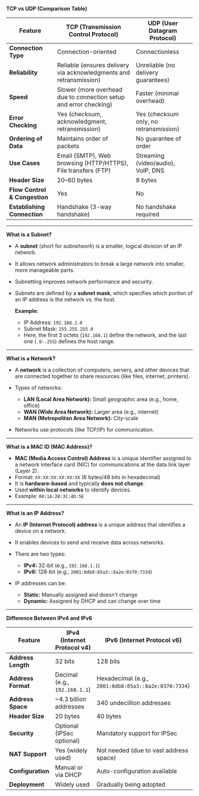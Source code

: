  **TCP vs UDP (Comparison Table)**

| Feature                       | TCP (Transmission Control Protocol)                                | UDP (User Datagram Protocol)           |
| ----------------------------- | ------------------------------------------------------------------ | -------------------------------------- |
| **Connection Type**           | Connection-oriented                                                | Connectionless                         |
| **Reliability**               | Reliable (ensures delivery via acknowledgments and retransmission) | Unreliable (no delivery guarantees)    |
| **Speed**                     | Slower (more overhead due to connection setup and error checking)  | Faster (minimal overhead)              |
| **Error Checking**            | Yes (checksum, acknowledgment, retransmission)                     | Yes (checksum only, no retransmission) |
| **Ordering of Data**          | Maintains order of packets                                         | No guarantee of order                  |
| **Use Cases**                 | Email (SMTP), Web browsing (HTTP/HTTPS), File transfers (FTP)      | Streaming (video/audio), VoIP, DNS     |
| **Header Size**               | 20–60 bytes                                                        | 8 bytes                                |
| **Flow Control & Congestion** | Yes                                                                | No                                     |
| **Establishing Connection**   | Handshake (3-way handshake)                                        | No handshake required                  |

---

**What is a Subnet?**

* A **subnet** (short for *subnetwork*) is a smaller, logical division of an IP network.
* It allows network administrators to break a large network into smaller, more manageable parts.
* Subnetting improves network performance and security.
* Subnets are defined by a **subnet mask**, which specifies which portion of an IP address is the network vs. the host.

  **Example:**

  * IP Address: `192.168.1.0`
  * Subnet Mask: `255.255.255.0`
  * Here, the first 3 octets (`192.168.1`) define the network, and the last one (`.0-.255`) defines the host range.

---

**What is a Network?**

* A **network** is a collection of computers, servers, and other devices that are connected together to share resources (like files, internet, printers).
* Types of networks:

  * **LAN (Local Area Network):** Small geographic area (e.g., home, office)
  * **WAN (Wide Area Network):** Larger area (e.g., internet)
  * **MAN (Metropolitan Area Network):** City-scale
* Networks use protocols (like TCP/IP) for communication.

---

**What is a MAC ID (MAC Address)?**

* **MAC (Media Access Control) Address** is a unique identifier assigned to a network interface card (NIC) for communications at the data link layer (Layer 2).
* Format: `XX:XX:XX:XX:XX:XX` (6 bytes/48 bits in hexadecimal)
* It is **hardware-based** and typically **does not change**.
* Used **within local networks** to identify devices.
* Example: `00:1A:2B:3C:4D:5E`

---

**What is an IP Address?**

* An **IP (Internet Protocol) address** is a unique address that identifies a device on a network.
* It enables devices to send and receive data across networks.
* There are two types:

  * **IPv4:** 32-bit (e.g., `192.168.1.1`)
  * **IPv6:** 128-bit (e.g., `2001:0db8:85a3::8a2e:0370:7334`)
* IP addresses can be:

  * **Static:** Manually assigned and doesn't change
  * **Dynamic:** Assigned by DHCP and can change over time

---

**Difference Between IPv4 and IPv6**

| Feature            | IPv4 (Internet Protocol v4)   | IPv6 (Internet Protocol v6)                          |
| ------------------ | ----------------------------- | ---------------------------------------------------- |
| **Address Length** | 32 bits                       | 128 bits                                             |
| **Address Format** | Decimal (e.g., `192.168.1.1`) | Hexadecimal (e.g., `2001:0db8:85a3::8a2e:0370:7334`) |
| **Address Space**  | \~4.3 billion addresses       | 340 undecillion addresses                            |
| **Header Size**    | 20 bytes                      | 40 bytes                                             |
| **Security**       | Optional (IPSec optional)     | Mandatory support for IPSec                          |
| **NAT Support**    | Yes (widely used)             | Not needed (due to vast address space)               |
| **Configuration**  | Manual or via DHCP            | Auto-configuration available                         |
| **Deployment**     | Widely used                   | Gradually being adopted                              |


